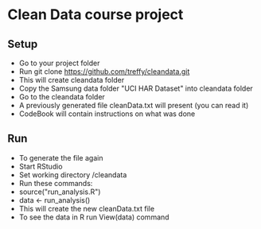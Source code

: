 Clean Data course project
=========

## Setup
* Go to your project folder
* Run git clone https://github.com/treffy/cleandata.git 
* This will create cleandata folder
* Copy the Samsung data folder "UCI HAR Dataset" into cleandata folder
* Go to the cleandata folder
* A previously generated file cleanData.txt will present (you can read it)
* CodeBook will contain instructions on what was done

## Run
* To generate the file again
* Start RStudio
* Set working directory <your project folder>/cleandata
* Run these commands:
* source("run_analysis.R")
* data <- run_analysis()
* This will create the new cleanData.txt file
* To see the data in R run View(data) command

